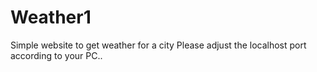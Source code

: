 # Weather1
Simple website to get weather for a city
Please adjust the localhost port according to your PC..
